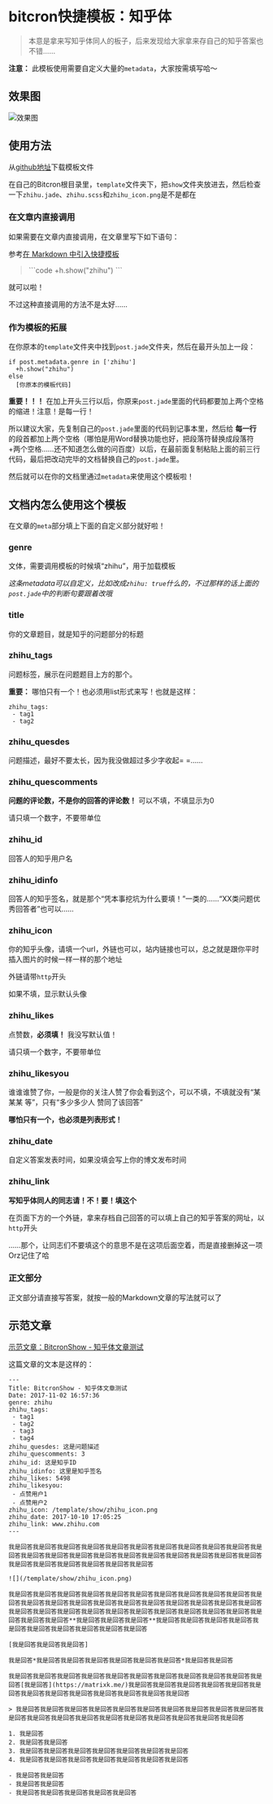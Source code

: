 # bitcron快捷模板：知乎体

> 本意是拿来写知乎体同人的板子，后来发现给大家拿来存自己的知乎答案也不错……

**注意：** 此模板使用需要自定义大量的`metadata`，大家按需填写哈～

## 效果图

![效果图](./demo.png)

## 使用方法

从[github地址](https://github.com/matrixk/bitcron-includes_show_template-zhihu/)下载模板文件

在自己的Bitcron根目录里，`template`文件夹下，把`show`文件夹放进去，然后检查一下`zhihu.jade`、`zhihu.scss`和`zhihu_icon.png`是不是都在

### 在文章内直接调用

如果需要在文章内直接调用，在文章里写下如下语句：

参考[在 Markdown 中引入快捷模板](https://pi.bitcron.com/post/markdown/includes_show_template)

> \`\`\`code
> +h.show("zhihu")
> \`\`\`


就可以啦！

不过这种直接调用的方法不是太好……

### 作为模板的拓展

在你原本的`template`文件夹中找到`post.jade`文件夹，然后在最开头加上一段：

```jade
if post.metadata.genre in ['zhihu']
  +h.show("zhihu")
else
  [你原本的模板代码]
```

**重要！！！** 在加上开头三行以后，你原来`post.jade`里面的代码都要加上两个空格的缩进！注意！是每一行！

所以建议大家，先复制自己的`post.jade`里面的代码到记事本里，然后给 **每一行** 的段首都加上两个空格（哪怕是用Word替换功能也好，把段落符替换成段落符+两个空格……还不知道怎么做的问百度）以后，在最前面复制粘贴上面的前三行代码，最后把改动完毕的文档替换自己的`post.jade`里。

然后就可以在你的文档里通过`metadata`来使用这个模板啦！

## 文档内怎么使用这个模板

在文章的`meta`部分填上下面的自定义部分就好啦！

### genre

文体，需要调用模板的时候填“zhihu”，用于加载模板

*这条metadata可以自定义，比如改成`zhihu: true`什么的，不过那样的话上面的`post.jade`中的判断句要跟着改哦*

### title

你的文章题目，就是知乎的问题部分的标题

### zhihu_tags

问题标签，展示在问题题目上方的那个。

**重要：** 哪怕只有一个！也必须用list形式来写！也就是这样：

```
zhihu_tags:
 - tag1
 - tag2
```

### zhihu_quesdes

问题描述，最好不要太长，因为我没做超过多少字收起= =……

### zhihu_quescomments

**问题的评论数，不是你的回答的评论数！** 可以不填，不填显示为0

请只填一个数字，不要带单位

### zhihu_id

回答人的知乎用户名

### zhihu_idinfo

回答人的知乎签名，就是那个“凭本事挖坑为什么要填！”一类的……“XX类问题优秀回答者”也可以……

### zhihu_icon

你的知乎头像，请填一个url，外链也可以，站内链接也可以，总之就是跟你平时插入图片的时候一样一样的那个地址

外链请带`http`开头

如果不填，显示默认头像

### zhihu_likes

点赞数，**必须填！** 我没写默认值！

请只填一个数字，不要带单位

### zhihu_likesyou

谁谁谁赞了你，一般是你的关注人赞了你会看到这个，可以不填，不填就没有“某某某 等”，只有“多少多少人 赞同了该回答”

**哪怕只有一个，也必须是列表形式！**

### zhihu_date

自定义答案发表时间，如果没填会写上你的博文发布时间

### zhihu_link

**写知乎体同人的同志请！不！要！填这个**

在页面下方的一个外链，拿来存档自己回答的可以填上自己的知乎答案的网址，以`http`开头

……那个，让同志们不要填这个的意思不是在这项后面空着，而是直接删掉这一项Orz记住了哈

### 正文部分

正文部分请直接写答案，就按一般的Markdown文章的写法就可以了

## 示范文章

[示范文章：BitcronShow - 知乎体文章测试](https://matrixk.me/post/zi-zhi/2017-11-02)

这篇文章的文本是这样的：

```
---
Title: BitcronShow - 知乎体文章测试
Date: 2017-11-02 16:57:36
genre: zhihu
zhihu_tags:
 - tag1
 - tag2
 - tag3
 - tag4
zhihu_quesdes: 这是问题描述
zhihu_quescomments: 3
zhihu_id: 这是知乎ID
zhihu_idinfo: 这里是知乎签名
zhihu_likes: 5498
zhihu_likesyou:
 - 点赞用户1
 - 点赞用户2
zhihu_icon: /template/show/zhihu_icon.png
zhihu_date: 2017-10-10 17:05:25
zhihu_link: www.zhihu.com
---

我是回答我是回答我是回答我是回答我是回答我是回答我是回答我是回答我是回答我是回答我是回答我是回答我是回答我是回答我是回答我是回答我是回答我是回答我是回答我是回答我是回答我是回答我是回答我是回答我是回答我是回答我是回答

![](/template/show/zhihu_icon.png)

我是回答我是回答我是回答我是回答我是回答我是回答我是回答我是回答我是回答我是回答我是回答我是回答我是回答我是回答我是回答我是回答我是回答我是回答我是回答我是回答我是回答我是回答我是回答我是回答我是回答我是回答我是回答我是回答我是回答我是回答我是回答我是回答我是回答我是回答**我是回答我是回答我是回答**我是回答我是回答我是回答我是回答我是回答我是回答我是回答我是回答我是回答我是回答

[我是回答我是回答我是回答]

我是回答*我是回答我是回答我是回答我是回答我是回答我是回答*我是回答我是回答

我是回答我是回答我是回答我是回答我是回答我是回答我是回答我是回答我是回答我是回答我是回答[我是回答](https://matrixk.me/)我是回答我是回答我是回答我是回答我是回答我是回答我是回答我是回答我是回答我是回答我是回答我是回答我是回答

> 我是回答我是回答我是回答我是回答我是回答我是回答我是回答我是回答我是回答我是回答我是回答我是回答我是回答我是回答我是回答我是回答我是回答我是回答我是回答我是回答

1. 我是回答
2. 我是回答我是回答
3. 我是回答我是回答我是回答我是回答我是回答我是回答我是回答
4. 我是回答我是回答我是回答我是回答我是回答我是回答我是回答

- 我是回答我是回答
- 我是回答我是回答
- 我是回答我是回答我是回答我是回答我是回答

```
